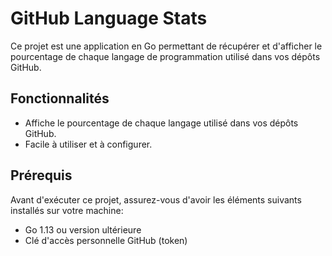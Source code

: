 <!DOCTYPE html>
<html lang="en">
<head>
  <meta charset="UTF-8">
  <meta name="viewport" content="width=device-width, initial-scale=1.0">
</head>
<body>
  <h1>GitHub Language Stats</h1>
  <p>Ce projet est une application en Go permettant de récupérer et d'afficher le pourcentage de chaque langage de programmation utilisé dans vos dépôts GitHub.</p>

  <h2>Fonctionnalités</h2>
  <ul>
    <li>Affiche le pourcentage de chaque langage utilisé dans vos dépôts GitHub.</li>
    <li>Facile à utiliser et à configurer.</li>
  </ul>

  <h2>Prérequis</h2>
  <p>Avant d'exécuter ce projet, assurez-vous d'avoir les éléments suivants installés sur votre machine:</p>
  <ul>
    <li>Go 1.13 ou version ultérieure</li>
    <li>Clé d'accès personnelle GitHub (token)</li>
  </ul>
</body>
</html>
